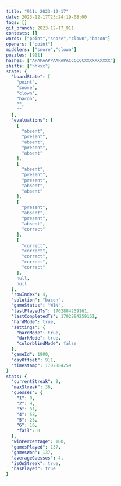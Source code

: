 ```yaml
---
title: "911: 2023-12-17"
date: 2023-12-17T23:24:19-08:00
tags: []
git_branch: 2023-12-17_911
contests: []
words: ["point","snore","clown","bacon"]
openers: ["point"]
middlers: ["snore","clown"]
puzzles: [911]
hashes: ["APAPAAPPAAPAPACCCCCCXXXXXXXXXX"]
shifts: ["hhkxx"]
state: {
  "boardState": [
    "point",
    "snore",
    "clown",
    "bacon",
    "",
    ""
  ],
  "evaluations": [
    [
      "absent",
      "present",
      "absent",
      "present",
      "absent"
    ],
    [
      "absent",
      "present",
      "present",
      "absent",
      "absent"
    ],
    [
      "present",
      "absent",
      "present",
      "absent",
      "correct"
    ],
    [
      "correct",
      "correct",
      "correct",
      "correct",
      "correct"
    ],
    null,
    null
  ],
  "rowIndex": 4,
  "solution": "bacon",
  "gameStatus": "WIN",
  "lastPlayedTs": 1702884259161,
  "lastCompletedTs": 1702884259161,
  "hardMode": true,
  "settings": {
    "hardMode": true,
    "darkMode": true,
    "colorblindMode": false
  },
  "gameId": 1900,
  "dayOffset": 911,
  "timestamp": 1702884259
}
stats: {
  "currentStreak": 9,
  "maxStreak": 36,
  "guesses": {
    "1": 0,
    "2": 9,
    "3": 31,
    "4": 58,
    "5": 23,
    "6": 16,
    "fail": 0
  },
  "winPercentage": 100,
  "gamesPlayed": 137,
  "gamesWon": 137,
  "averageGuesses": 4,
  "isOnStreak": true,
  "hasPlayed": true
}
---
```

<!-- more -->
